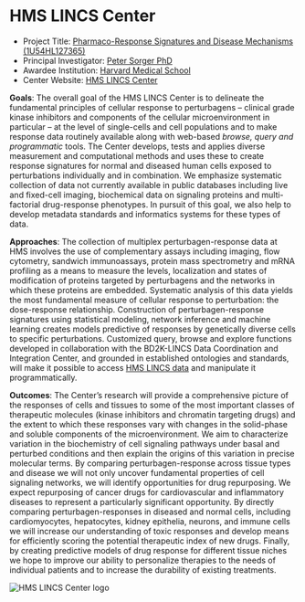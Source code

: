 # HMS LINCS Center

* Project Title: [Pharmaco-Response Signatures and Disease Mechanisms (1U54HL127365)](http://projectreporter.nih.gov/project_description.cfm?projectnumber=1U54HL127365-01)
* Principal Investigator: [Peter Sorger PhD](http://sorger.med.harvard.edu/people/peter-sorger-phd/)
* Awardee Institution: [Harvard Medical School](http://hms.harvard.edu/)
* Center Website: [HMS LINCS Center](http://lincs.hms.harvard.edu/)

**Goals**: The overall goal of the HMS LINCS Center is to delineate the fundamental principles of cellular response to perturbagens – clinical grade kinase inhibitors and components of the cellular microenvironment in particular – at the level of single-cells and cell populations and to make response data routinely available along with web-based *browse, query and programmatic* tools. The Center develops, tests and applies diverse measurement and computational methods and uses these to create response signatures for normal and diseased human cells exposed to perturbations individually and in combination. We emphasize systematic collection of data not currently available in public databases including live and fixed-cell imaging, biochemical data on signaling proteins and multi-factorial drug-response phenotypes. In pursuit of this goal, we also help to develop metadata standards and informatics systems for these types of data.

**Approaches**: The collection of multiplex perturbagen-response data at HMS involves the use of complementary assays including imaging, flow cytometry, sandwich immunoassays, protein mass spectrometry and mRNA profiling as a means to measure the levels, localization and states of modification of proteins targeted by perturbagens and the networks in which these proteins are embedded. Systematic analysis of this data yields the most fundamental measure of cellular response to perturbation: the dose-response relationship. Construction of perturbagen-response signatures using statistical modeling, network inference and machine learning creates models predictive of responses by genetically diverse cells to specific perturbations. Customized query, browse and explore functions developed in collaboration with the BD2K-LINCS Data Coordination and Integration Center, and grounded in established ontologies and standards, will make it possible to access [HMS LINCS data](http://lincs.hms.harvard.edu/db/) and manipulate it programmatically.

**Outcomes**: The Center’s research will provide a comprehensive picture of the responses of cells and tissues to some of the most important classes of therapeutic molecules (kinase inhibitors and chromatin targeting drugs) and the extent to which these responses vary with changes in the solid-phase and soluble components of the microenvironment. We aim to characterize variation in the biochemistry of cell signaling pathways under basal and perturbed conditions and then explain the origins of this variation in precise molecular terms. By comparing perturbagen-response across tissue types and disease we will not only uncover fundamental properties of cell signaling networks, we will identify opportunities for drug repurposing. We expect repurposing of cancer drugs for cardiovascular and inflammatory diseases to represent a particularly significant opportunity. By directly comparing perturbagen-responses in diseased and normal cells, including cardiomyocytes, hepatocytes, kidney epithelia, neurons, and immune cells we will increase our understanding of toxic responses and develop means for efficiently scoring the potential therapeutic index of new drugs. Finally, by creating predictive models of drug response for different tissue niches we hope to improve our ability to personalize therapies to the needs of individual patients and to increase the durability of existing treatments.

![HMS LINCS  Center logo](docs/HMS-LINCS/img/hms_lincs-300x232.png)
